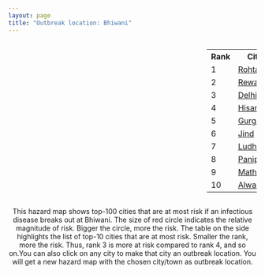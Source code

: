 ```yaml
---
layout: page
title: "Outbreak location: Bhiwani"
---
```

<div style="width: 100%; overflow: auto;">
<div style="width: 75%; float: left;">
<div id="mapid">
<script src="https://buda-magenta.github.io/hazard_map/load_map.js"></script>

<script>
var marker_outbreak = L.marker([28.793170, 76.139128],{"autoPan": true}).addTo(map); marker_outbreak.bindTooltip("Bhiwani").openTooltip();

var circle_1 = L.circle([28.901090, 76.580194], {"pane": "markerPane", "color": "red", "fill": true, "fillOpacity": 0.2, "fillRule": "evenodd", "lineCap": "round", "lineJoin": "round", "opacity": 1.0, "radius": 106859, "stroke": true, "weight": 3}).addTo(map);
circle_1.bindTooltip("Rohtak<br>rank: 1<br>hazard index: 0.106860")
circle_1.bindPopup('<a href="https://buda-magenta.github.io/hazard_map/Rohtak">Rohtak</a>')

var circle_2 = L.circle([28.195647, 76.616518], {"pane": "markerPane", "color": "red", "fill": true, "fillOpacity": 0.2, "fillRule": "evenodd", "lineCap": "round", "lineJoin": "round", "opacity": 1.0, "radius": 66222, "stroke": true, "weight": 3}).addTo(map);
circle_2.bindTooltip("Rewari<br>rank: 2<br>hazard index: 0.066223")
circle_2.bindPopup('<a href="https://buda-magenta.github.io/hazard_map/Rewari">Rewari</a>')

var circle_3 = L.circle([28.651718, 77.221939], {"pane": "markerPane", "color": "red", "fill": true, "fillOpacity": 0.2, "fillRule": "evenodd", "lineCap": "round", "lineJoin": "round", "opacity": 1.0, "radius": 58166, "stroke": true, "weight": 3}).addTo(map);
circle_3.bindTooltip("Delhi<br>rank: 3<br>hazard index: 0.058167")
circle_3.bindPopup('<a href="https://buda-magenta.github.io/hazard_map/Delhi">Delhi</a>')

var circle_4 = L.circle([29.168807, 75.746110], {"pane": "markerPane", "color": "red", "fill": true, "fillOpacity": 0.2, "fillRule": "evenodd", "lineCap": "round", "lineJoin": "round", "opacity": 1.0, "radius": 36172, "stroke": true, "weight": 3}).addTo(map);
circle_4.bindTooltip("Hisar<br>rank: 4<br>hazard index: 0.036172")
circle_4.bindPopup('<a href="https://buda-magenta.github.io/hazard_map/Hisar">Hisar</a>')

var circle_5 = L.circle([28.428262, 77.002700], {"pane": "markerPane", "color": "red", "fill": true, "fillOpacity": 0.2, "fillRule": "evenodd", "lineCap": "round", "lineJoin": "round", "opacity": 1.0, "radius": 20862, "stroke": true, "weight": 3}).addTo(map);
circle_5.bindTooltip("Gurgaon<br>rank: 5<br>hazard index: 0.020863")
circle_5.bindPopup('<a href="https://buda-magenta.github.io/hazard_map/Gurgaon">Gurgaon</a>')

var circle_6 = L.circle([29.301826, 76.338471], {"pane": "markerPane", "color": "red", "fill": true, "fillOpacity": 0.2, "fillRule": "evenodd", "lineCap": "round", "lineJoin": "round", "opacity": 1.0, "radius": 10649, "stroke": true, "weight": 3}).addTo(map);
circle_6.bindTooltip("Jind<br>rank: 6<br>hazard index: 0.010650")
circle_6.bindPopup('<a href="https://buda-magenta.github.io/hazard_map/Jind">Jind</a>')

var circle_7 = L.circle([30.909016, 75.851601], {"pane": "markerPane", "color": "red", "fill": true, "fillOpacity": 0.2, "fillRule": "evenodd", "lineCap": "round", "lineJoin": "round", "opacity": 1.0, "radius": 10575, "stroke": true, "weight": 3}).addTo(map);
circle_7.bindTooltip("Ludhiana<br>rank: 7<br>hazard index: 0.010575")
circle_7.bindPopup('<a href="https://buda-magenta.github.io/hazard_map/Ludhiana">Ludhiana</a>')

var circle_8 = L.circle([29.391275, 76.977168], {"pane": "markerPane", "color": "red", "fill": true, "fillOpacity": 0.2, "fillRule": "evenodd", "lineCap": "round", "lineJoin": "round", "opacity": 1.0, "radius": 8875, "stroke": true, "weight": 3}).addTo(map);
circle_8.bindTooltip("Panipat<br>rank: 8<br>hazard index: 0.008875")
circle_8.bindPopup('<a href="https://buda-magenta.github.io/hazard_map/Panipat">Panipat</a>')

var circle_9 = L.circle([27.633333, 77.583333], {"pane": "markerPane", "color": "red", "fill": true, "fillOpacity": 0.2, "fillRule": "evenodd", "lineCap": "round", "lineJoin": "round", "opacity": 1.0, "radius": 8626, "stroke": true, "weight": 3}).addTo(map);
circle_9.bindTooltip("Mathura<br>rank: 9<br>hazard index: 0.008626")
circle_9.bindPopup('<a href="https://buda-magenta.github.io/hazard_map/Mathura">Mathura</a>')

var circle_10 = L.circle([27.639077, 76.614452], {"pane": "markerPane", "color": "red", "fill": true, "fillOpacity": 0.2, "fillRule": "evenodd", "lineCap": "round", "lineJoin": "round", "opacity": 1.0, "radius": 7930, "stroke": true, "weight": 3}).addTo(map);
circle_10.bindTooltip("Alwar<br>rank: 10<br>hazard index: 0.007931")
circle_10.bindPopup('<a href="https://buda-magenta.github.io/hazard_map/Alwar">Alwar</a>')

var circle_11 = L.circle([29.583333, 75.083333], {"pane": "markerPane", "color": "red", "fill": true, "fillOpacity": 0.2, "fillRule": "evenodd", "lineCap": "round", "lineJoin": "round", "opacity": 1.0, "radius": 6344, "stroke": true, "weight": 3}).addTo(map);
circle_11.bindTooltip("Sirsa<br>rank: 11<br>hazard index: 0.006344")
circle_11.bindPopup('<a href="https://buda-magenta.github.io/hazard_map/Sirsa">Sirsa</a>')

var circle_12 = L.circle([30.179115, 75.047102], {"pane": "markerPane", "color": "red", "fill": true, "fillOpacity": 0.2, "fillRule": "evenodd", "lineCap": "round", "lineJoin": "round", "opacity": 1.0, "radius": 5417, "stroke": true, "weight": 3}).addTo(map);
circle_12.bindTooltip("Bathinda<br>rank: 12<br>hazard index: 0.005417")
circle_12.bindPopup('<a href="https://buda-magenta.github.io/hazard_map/Bathinda">Bathinda</a>')

var circle_13 = L.circle([26.460914, 80.321759], {"pane": "markerPane", "color": "red", "fill": true, "fillOpacity": 0.2, "fillRule": "evenodd", "lineCap": "round", "lineJoin": "round", "opacity": 1.0, "radius": 5348, "stroke": true, "weight": 3}).addTo(map);
circle_13.bindTooltip("Kanpur<br>rank: 13<br>hazard index: 0.005348")
circle_13.bindPopup('<a href="https://buda-magenta.github.io/hazard_map/Kanpur">Kanpur</a>')

var circle_14 = L.circle([29.367200, 74.298364], {"pane": "markerPane", "color": "red", "fill": true, "fillOpacity": 0.2, "fillRule": "evenodd", "lineCap": "round", "lineJoin": "round", "opacity": 1.0, "radius": 2721, "stroke": true, "weight": 3}).addTo(map);
circle_14.bindTooltip("Hanumangarh<br>rank: 14<br>hazard index: 0.002722")
circle_14.bindPopup('<a href="https://buda-magenta.github.io/hazard_map/Hanumangarh">Hanumangarh</a>')

var circle_15 = L.circle([28.402979, 77.310384], {"pane": "markerPane", "color": "red", "fill": true, "fillOpacity": 0.2, "fillRule": "evenodd", "lineCap": "round", "lineJoin": "round", "opacity": 1.0, "radius": 1882, "stroke": true, "weight": 3}).addTo(map);
circle_15.bindTooltip("Faridabad<br>rank: 15<br>hazard index: 0.001883")
circle_15.bindPopup('<a href="https://buda-magenta.github.io/hazard_map/Faridabad">Faridabad</a>')

var circle_16 = L.circle([29.000653, 77.768229], {"pane": "markerPane", "color": "red", "fill": true, "fillOpacity": 0.2, "fillRule": "evenodd", "lineCap": "round", "lineJoin": "round", "opacity": 1.0, "radius": 1754, "stroke": true, "weight": 3}).addTo(map);
circle_16.bindTooltip("Meerut<br>rank: 16<br>hazard index: 0.001754")
circle_16.bindPopup('<a href="https://buda-magenta.github.io/hazard_map/Meerut">Meerut</a>')

var circle_17 = L.circle([27.876990, 78.137290], {"pane": "markerPane", "color": "red", "fill": true, "fillOpacity": 0.2, "fillRule": "evenodd", "lineCap": "round", "lineJoin": "round", "opacity": 1.0, "radius": 1680, "stroke": true, "weight": 3}).addTo(map);
circle_17.bindTooltip("Aligarh<br>rank: 17<br>hazard index: 0.001681")
circle_17.bindPopup('<a href="https://buda-magenta.github.io/hazard_map/Aligarh">Aligarh</a>')

var circle_18 = L.circle([27.662826, 75.027926], {"pane": "markerPane", "color": "red", "fill": true, "fillOpacity": 0.2, "fillRule": "evenodd", "lineCap": "round", "lineJoin": "round", "opacity": 1.0, "radius": 1679, "stroke": true, "weight": 3}).addTo(map);
circle_18.bindTooltip("Sikar<br>rank: 18<br>hazard index: 0.001679")
circle_18.bindPopup('<a href="https://buda-magenta.github.io/hazard_map/Sikar">Sikar</a>')

var circle_19 = L.circle([26.915458, 75.818982], {"pane": "markerPane", "color": "red", "fill": true, "fillOpacity": 0.2, "fillRule": "evenodd", "lineCap": "round", "lineJoin": "round", "opacity": 1.0, "radius": 1409, "stroke": true, "weight": 3}).addTo(map);
circle_19.bindTooltip("Jaipur<br>rank: 19<br>hazard index: 0.001410")
circle_19.bindPopup('<a href="https://buda-magenta.github.io/hazard_map/Jaipur">Jaipur</a>')

var circle_20 = L.circle([30.533129, 75.880760], {"pane": "markerPane", "color": "red", "fill": true, "fillOpacity": 0.2, "fillRule": "evenodd", "lineCap": "round", "lineJoin": "round", "opacity": 1.0, "radius": 1378, "stroke": true, "weight": 3}).addTo(map);
circle_20.bindTooltip("Malerkotla<br>rank: 20<br>hazard index: 0.001378")
circle_20.bindPopup('<a href="https://buda-magenta.github.io/hazard_map/Malerkotla">Malerkotla</a>')

var circle_21 = L.circle([29.988077, 77.508130], {"pane": "markerPane", "color": "red", "fill": true, "fillOpacity": 0.2, "fillRule": "evenodd", "lineCap": "round", "lineJoin": "round", "opacity": 1.0, "radius": 1174, "stroke": true, "weight": 3}).addTo(map);
circle_21.bindTooltip("Saharanpur<br>rank: 21<br>hazard index: 0.001174")
circle_21.bindPopup('<a href="https://buda-magenta.github.io/hazard_map/Saharanpur">Saharanpur</a>')

var circle_22 = L.circle([27.177366, 78.389912], {"pane": "markerPane", "color": "red", "fill": true, "fillOpacity": 0.2, "fillRule": "evenodd", "lineCap": "round", "lineJoin": "round", "opacity": 1.0, "radius": 1163, "stroke": true, "weight": 3}).addTo(map);
circle_22.bindTooltip("Firozabad<br>rank: 22<br>hazard index: 0.001163")
circle_22.bindPopup('<a href="https://buda-magenta.github.io/hazard_map/Firozabad">Firozabad</a>')

var circle_23 = L.circle([26.296772, 73.035143], {"pane": "markerPane", "color": "red", "fill": true, "fillOpacity": 0.2, "fillRule": "evenodd", "lineCap": "round", "lineJoin": "round", "opacity": 1.0, "radius": 1157, "stroke": true, "weight": 3}).addTo(map);
circle_23.bindTooltip("Jodhpur<br>rank: 23<br>hazard index: 0.001157")
circle_23.bindPopup('<a href="https://buda-magenta.github.io/hazard_map/Jodhpur">Jodhpur</a>')

var circle_24 = L.circle([28.015929, 73.317137], {"pane": "markerPane", "color": "red", "fill": true, "fillOpacity": 0.2, "fillRule": "evenodd", "lineCap": "round", "lineJoin": "round", "opacity": 1.0, "radius": 1122, "stroke": true, "weight": 3}).addTo(map);
circle_24.bindTooltip("Bikaner<br>rank: 24<br>hazard index: 0.001122")
circle_24.bindPopup('<a href="https://buda-magenta.github.io/hazard_map/Bikaner">Bikaner</a>')

var circle_25 = L.circle([19.075990, 72.877393], {"pane": "markerPane", "color": "red", "fill": true, "fillOpacity": 0.2, "fillRule": "evenodd", "lineCap": "round", "lineJoin": "round", "opacity": 1.0, "radius": 998, "stroke": true, "weight": 3}).addTo(map);
circle_25.bindTooltip("Mumbai<br>rank: 25<br>hazard index: 0.000999")
circle_25.bindPopup('<a href="https://buda-magenta.github.io/hazard_map/Mumbai">Mumbai</a>')

var circle_26 = L.circle([28.206144, 74.691907], {"pane": "markerPane", "color": "red", "fill": true, "fillOpacity": 0.2, "fillRule": "evenodd", "lineCap": "round", "lineJoin": "round", "opacity": 1.0, "radius": 863, "stroke": true, "weight": 3}).addTo(map);
circle_26.bindTooltip("Churu<br>rank: 26<br>hazard index: 0.000863")
circle_26.bindPopup('<a href="https://buda-magenta.github.io/hazard_map/Churu">Churu</a>')

var circle_27 = L.circle([28.570784, 77.327107], {"pane": "markerPane", "color": "red", "fill": true, "fillOpacity": 0.2, "fillRule": "evenodd", "lineCap": "round", "lineJoin": "round", "opacity": 1.0, "radius": 860, "stroke": true, "weight": 3}).addTo(map);
circle_27.bindTooltip("Noida<br>rank: 27<br>hazard index: 0.000861")
circle_27.bindPopup('<a href="https://buda-magenta.github.io/hazard_map/Noida">Noida</a>')

var circle_28 = L.circle([28.079690, 75.541768], {"pane": "markerPane", "color": "red", "fill": true, "fillOpacity": 0.2, "fillRule": "evenodd", "lineCap": "round", "lineJoin": "round", "opacity": 1.0, "radius": 842, "stroke": true, "weight": 3}).addTo(map);
circle_28.bindTooltip("Jhunjhunun<br>rank: 28<br>hazard index: 0.000843")
circle_28.bindPopup('<a href="https://buda-magenta.github.io/hazard_map/Jhunjhunun">Jhunjhunun</a>')

var circle_29 = L.circle([28.660965, 76.834676], {"pane": "markerPane", "color": "red", "fill": true, "fillOpacity": 0.2, "fillRule": "evenodd", "lineCap": "round", "lineJoin": "round", "opacity": 1.0, "radius": 831, "stroke": true, "weight": 3}).addTo(map);
circle_29.bindTooltip("Bahadurgarh<br>rank: 29<br>hazard index: 0.000832")
circle_29.bindPopup('<a href="https://buda-magenta.github.io/hazard_map/Bahadurgarh">Bahadurgarh</a>')

var circle_30 = L.circle([31.292011, 75.568058], {"pane": "markerPane", "color": "red", "fill": true, "fillOpacity": 0.2, "fillRule": "evenodd", "lineCap": "round", "lineJoin": "round", "opacity": 1.0, "radius": 819, "stroke": true, "weight": 3}).addTo(map);
circle_30.bindTooltip("Jalandhar<br>rank: 30<br>hazard index: 0.000819")
circle_30.bindPopup('<a href="https://buda-magenta.github.io/hazard_map/Jalandhar">Jalandhar</a>')

var circle_31 = L.circle([26.838100, 80.934600], {"pane": "markerPane", "color": "red", "fill": true, "fillOpacity": 0.2, "fillRule": "evenodd", "lineCap": "round", "lineJoin": "round", "opacity": 1.0, "radius": 761, "stroke": true, "weight": 3}).addTo(map);
circle_31.bindTooltip("Lucknow<br>rank: 31<br>hazard index: 0.000761")
circle_31.bindPopup('<a href="https://buda-magenta.github.io/hazard_map/Lucknow">Lucknow</a>')

var circle_32 = L.circle([31.634308, 74.873679], {"pane": "markerPane", "color": "red", "fill": true, "fillOpacity": 0.2, "fillRule": "evenodd", "lineCap": "round", "lineJoin": "round", "opacity": 1.0, "radius": 739, "stroke": true, "weight": 3}).addTo(map);
circle_32.bindTooltip("Amritsar<br>rank: 32<br>hazard index: 0.000740")
circle_32.bindPopup('<a href="https://buda-magenta.github.io/hazard_map/Amritsar">Amritsar</a>')

var circle_33 = L.circle([28.733400, 77.298600], {"pane": "markerPane", "color": "red", "fill": true, "fillOpacity": 0.2, "fillRule": "evenodd", "lineCap": "round", "lineJoin": "round", "opacity": 1.0, "radius": 686, "stroke": true, "weight": 3}).addTo(map);
circle_33.bindTooltip("Loni<br>rank: 33<br>hazard index: 0.000687")
circle_33.bindPopup('<a href="https://buda-magenta.github.io/hazard_map/Loni">Loni</a>')

var circle_34 = L.circle([25.531031, 78.652689], {"pane": "markerPane", "color": "red", "fill": true, "fillOpacity": 0.2, "fillRule": "evenodd", "lineCap": "round", "lineJoin": "round", "opacity": 1.0, "radius": 621, "stroke": true, "weight": 3}).addTo(map);
circle_34.bindTooltip("Jhansi<br>rank: 34<br>hazard index: 0.000621")
circle_34.bindPopup('<a href="https://buda-magenta.github.io/hazard_map/Jhansi">Jhansi</a>')

var circle_35 = L.circle([28.753900, 77.399900], {"pane": "markerPane", "color": "red", "fill": true, "fillOpacity": 0.2, "fillRule": "evenodd", "lineCap": "round", "lineJoin": "round", "opacity": 1.0, "radius": 593, "stroke": true, "weight": 3}).addTo(map);
circle_35.bindTooltip("Khora<br>rank: 35<br>hazard index: 0.000594")
circle_35.bindPopup('<a href="https://buda-magenta.github.io/hazard_map/Khora">Khora</a>')

var circle_36 = L.circle([29.680327, 76.989625], {"pane": "markerPane", "color": "red", "fill": true, "fillOpacity": 0.2, "fillRule": "evenodd", "lineCap": "round", "lineJoin": "round", "opacity": 1.0, "radius": 547, "stroke": true, "weight": 3}).addTo(map);
circle_36.bindTooltip("Karnal<br>rank: 36<br>hazard index: 0.000547")
circle_36.bindPopup('<a href="https://buda-magenta.github.io/hazard_map/Karnal">Karnal</a>')

var circle_37 = L.circle([30.209087, 76.339872], {"pane": "markerPane", "color": "red", "fill": true, "fillOpacity": 0.2, "fillRule": "evenodd", "lineCap": "round", "lineJoin": "round", "opacity": 1.0, "radius": 543, "stroke": true, "weight": 3}).addTo(map);
circle_37.bindTooltip("Patiala<br>rank: 37<br>hazard index: 0.000543")
circle_37.bindPopup('<a href="https://buda-magenta.github.io/hazard_map/Patiala">Patiala</a>')

var circle_38 = L.circle([30.145054, 74.195660], {"pane": "markerPane", "color": "red", "fill": true, "fillOpacity": 0.2, "fillRule": "evenodd", "lineCap": "round", "lineJoin": "round", "opacity": 1.0, "radius": 531, "stroke": true, "weight": 3}).addTo(map);
circle_38.bindTooltip("Abohar<br>rank: 38<br>hazard index: 0.000531")
circle_38.bindPopup('<a href="https://buda-magenta.github.io/hazard_map/Abohar">Abohar</a>')

var circle_39 = L.circle([27.437194, 79.489129], {"pane": "markerPane", "color": "red", "fill": true, "fillOpacity": 0.2, "fillRule": "evenodd", "lineCap": "round", "lineJoin": "round", "opacity": 1.0, "radius": 531, "stroke": true, "weight": 3}).addTo(map);
circle_39.bindTooltip("Farrukhabad<br>rank: 39<br>hazard index: 0.000531")
circle_39.bindPopup('<a href="https://buda-magenta.github.io/hazard_map/Farrukhabad">Farrukhabad</a>')

var circle_40 = L.circle([29.448006, 77.740685], {"pane": "markerPane", "color": "red", "fill": true, "fillOpacity": 0.2, "fillRule": "evenodd", "lineCap": "round", "lineJoin": "round", "opacity": 1.0, "radius": 525, "stroke": true, "weight": 3}).addTo(map);
circle_40.bindTooltip("Muzaffarnagar<br>rank: 40<br>hazard index: 0.000526")
circle_40.bindPopup('<a href="https://buda-magenta.github.io/hazard_map/Muzaffarnagar">Muzaffarnagar</a>')

var circle_41 = L.circle([12.979120, 77.591300], {"pane": "markerPane", "color": "red", "fill": true, "fillOpacity": 0.2, "fillRule": "evenodd", "lineCap": "round", "lineJoin": "round", "opacity": 1.0, "radius": 525, "stroke": true, "weight": 3}).addTo(map);
circle_41.bindTooltip("Bangalore<br>rank: 41<br>hazard index: 0.000526")
circle_41.bindPopup('<a href="https://buda-magenta.github.io/hazard_map/Bangalore">Bangalore</a>')

var circle_42 = L.circle([28.863842, 78.805778], {"pane": "markerPane", "color": "red", "fill": true, "fillOpacity": 0.2, "fillRule": "evenodd", "lineCap": "round", "lineJoin": "round", "opacity": 1.0, "radius": 524, "stroke": true, "weight": 3}).addTo(map);
circle_42.bindTooltip("Moradabad<br>rank: 42<br>hazard index: 0.000524")
circle_42.bindPopup('<a href="https://buda-magenta.github.io/hazard_map/Moradabad">Moradabad</a>')

var circle_43 = L.circle([25.954628, 83.647350], {"pane": "markerPane", "color": "red", "fill": true, "fillOpacity": 0.2, "fillRule": "evenodd", "lineCap": "round", "lineJoin": "round", "opacity": 1.0, "radius": 480, "stroke": true, "weight": 3}).addTo(map);
circle_43.bindTooltip("Maunath Bhanjan<br>rank: 43<br>hazard index: 0.000481")
circle_43.bindPopup('<a href="https://buda-magenta.github.io/hazard_map/Maunath_Bhanjan">Maunath Bhanjan</a>')

var circle_44 = L.circle([30.283140, 74.522997], {"pane": "markerPane", "color": "red", "fill": true, "fillOpacity": 0.2, "fillRule": "evenodd", "lineCap": "round", "lineJoin": "round", "opacity": 1.0, "radius": 453, "stroke": true, "weight": 3}).addTo(map);
circle_44.bindTooltip("Muktsar<br>rank: 44<br>hazard index: 0.000453")
circle_44.bindPopup('<a href="https://buda-magenta.github.io/hazard_map/Muktsar">Muktsar</a>')

var circle_45 = L.circle([22.541418, 88.357691], {"pane": "markerPane", "color": "red", "fill": true, "fillOpacity": 0.2, "fillRule": "evenodd", "lineCap": "round", "lineJoin": "round", "opacity": 1.0, "radius": 443, "stroke": true, "weight": 3}).addTo(map);
circle_45.bindTooltip("Kolkata<br>rank: 45<br>hazard index: 0.000443")
circle_45.bindPopup('<a href="https://buda-magenta.github.io/hazard_map/Kolkata">Kolkata</a>')

var circle_46 = L.circle([30.370469, 75.504017], {"pane": "markerPane", "color": "red", "fill": true, "fillOpacity": 0.2, "fillRule": "evenodd", "lineCap": "round", "lineJoin": "round", "opacity": 1.0, "radius": 429, "stroke": true, "weight": 3}).addTo(map);
circle_46.bindTooltip("Barnala<br>rank: 46<br>hazard index: 0.000429")
circle_46.bindPopup('<a href="https://buda-magenta.github.io/hazard_map/Barnala">Barnala</a>')

var circle_47 = L.circle([30.885100, 74.660141], {"pane": "markerPane", "color": "red", "fill": true, "fillOpacity": 0.2, "fillRule": "evenodd", "lineCap": "round", "lineJoin": "round", "opacity": 1.0, "radius": 423, "stroke": true, "weight": 3}).addTo(map);
circle_47.bindTooltip("Firozpur<br>rank: 47<br>hazard index: 0.000423")
circle_47.bindPopup('<a href="https://buda-magenta.github.io/hazard_map/Firozpur">Firozpur</a>')

var circle_48 = L.circle([30.733442, 76.779714], {"pane": "markerPane", "color": "red", "fill": true, "fillOpacity": 0.2, "fillRule": "evenodd", "lineCap": "round", "lineJoin": "round", "opacity": 1.0, "radius": 391, "stroke": true, "weight": 3}).addTo(map);
circle_48.bindTooltip("Chandigarh<br>rank: 48<br>hazard index: 0.000391")
circle_48.bindPopup('<a href="https://buda-magenta.github.io/hazard_map/Chandigarh">Chandigarh</a>')

var circle_49 = L.circle([29.993040, 76.829223], {"pane": "markerPane", "color": "red", "fill": true, "fillOpacity": 0.2, "fillRule": "evenodd", "lineCap": "round", "lineJoin": "round", "opacity": 1.0, "radius": 386, "stroke": true, "weight": 3}).addTo(map);
circle_49.bindTooltip("Thanesar<br>rank: 49<br>hazard index: 0.000387")
circle_49.bindPopup('<a href="https://buda-magenta.github.io/hazard_map/Thanesar">Thanesar</a>')

var circle_50 = L.circle([25.609324, 85.123525], {"pane": "markerPane", "color": "red", "fill": true, "fillOpacity": 0.2, "fillRule": "evenodd", "lineCap": "round", "lineJoin": "round", "opacity": 1.0, "radius": 377, "stroke": true, "weight": 3}).addTo(map);
circle_50.bindTooltip("Patna<br>rank: 50<br>hazard index: 0.000377")
circle_50.bindPopup('<a href="https://buda-magenta.github.io/hazard_map/Patna">Patna</a>')

var circle_51 = L.circle([23.021624, 72.579707], {"pane": "markerPane", "color": "red", "fill": true, "fillOpacity": 0.2, "fillRule": "evenodd", "lineCap": "round", "lineJoin": "round", "opacity": 1.0, "radius": 377, "stroke": true, "weight": 3}).addTo(map);
circle_51.bindTooltip("Ahmedabad<br>rank: 51<br>hazard index: 0.000377")
circle_51.bindPopup('<a href="https://buda-magenta.github.io/hazard_map/Ahmedabad">Ahmedabad</a>')

var circle_52 = L.circle([29.003314, 77.016732], {"pane": "markerPane", "color": "red", "fill": true, "fillOpacity": 0.2, "fillRule": "evenodd", "lineCap": "round", "lineJoin": "round", "opacity": 1.0, "radius": 371, "stroke": true, "weight": 3}).addTo(map);
circle_52.bindTooltip("Sonipat<br>rank: 52<br>hazard index: 0.000371")
circle_52.bindPopup('<a href="https://buda-magenta.github.io/hazard_map/Sonipat">Sonipat</a>')

var circle_53 = L.circle([27.175255, 78.009816], {"pane": "markerPane", "color": "red", "fill": true, "fillOpacity": 0.2, "fillRule": "evenodd", "lineCap": "round", "lineJoin": "round", "opacity": 1.0, "radius": 367, "stroke": true, "weight": 3}).addTo(map);
circle_53.bindTooltip("Agra<br>rank: 53<br>hazard index: 0.000368")
circle_53.bindPopup('<a href="https://buda-magenta.github.io/hazard_map/Agra">Agra</a>')

var circle_54 = L.circle([17.388786, 78.461065], {"pane": "markerPane", "color": "red", "fill": true, "fillOpacity": 0.2, "fillRule": "evenodd", "lineCap": "round", "lineJoin": "round", "opacity": 1.0, "radius": 367, "stroke": true, "weight": 3}).addTo(map);
circle_54.bindTooltip("Hyderabad<br>rank: 54<br>hazard index: 0.000368")
circle_54.bindPopup('<a href="https://buda-magenta.github.io/hazard_map/Hyderabad">Hyderabad</a>')

var circle_55 = L.circle([29.822821, 76.378310], {"pane": "markerPane", "color": "red", "fill": true, "fillOpacity": 0.2, "fillRule": "evenodd", "lineCap": "round", "lineJoin": "round", "opacity": 1.0, "radius": 362, "stroke": true, "weight": 3}).addTo(map);
circle_55.bindTooltip("Kaithal<br>rank: 55<br>hazard index: 0.000363")
circle_55.bindPopup('<a href="https://buda-magenta.github.io/hazard_map/Kaithal">Kaithal</a>')

var circle_56 = L.circle([28.740613, 77.835426], {"pane": "markerPane", "color": "red", "fill": true, "fillOpacity": 0.2, "fillRule": "evenodd", "lineCap": "round", "lineJoin": "round", "opacity": 1.0, "radius": 352, "stroke": true, "weight": 3}).addTo(map);
circle_56.bindTooltip("Hapur<br>rank: 56<br>hazard index: 0.000352")
circle_56.bindPopup('<a href="https://buda-magenta.github.io/hazard_map/Hapur">Hapur</a>')

var circle_57 = L.circle([13.083694, 80.270186], {"pane": "markerPane", "color": "red", "fill": true, "fillOpacity": 0.2, "fillRule": "evenodd", "lineCap": "round", "lineJoin": "round", "opacity": 1.0, "radius": 320, "stroke": true, "weight": 3}).addTo(map);
circle_57.bindTooltip("Chennai<br>rank: 57<br>hazard index: 0.000320")
circle_57.bindPopup('<a href="https://buda-magenta.github.io/hazard_map/Chennai">Chennai</a>')

var circle_58 = L.circle([18.521428, 73.854454], {"pane": "markerPane", "color": "red", "fill": true, "fillOpacity": 0.2, "fillRule": "evenodd", "lineCap": "round", "lineJoin": "round", "opacity": 1.0, "radius": 312, "stroke": true, "weight": 3}).addTo(map);
circle_58.bindTooltip("Pune<br>rank: 58<br>hazard index: 0.000313")
circle_58.bindPopup('<a href="https://buda-magenta.github.io/hazard_map/Pune">Pune</a>')

var circle_59 = L.circle([28.388861, 77.974798], {"pane": "markerPane", "color": "red", "fill": true, "fillOpacity": 0.2, "fillRule": "evenodd", "lineCap": "round", "lineJoin": "round", "opacity": 1.0, "radius": 298, "stroke": true, "weight": 3}).addTo(map);
circle_59.bindTooltip("Bulandshahr<br>rank: 59<br>hazard index: 0.000299")
circle_59.bindPopup('<a href="https://buda-magenta.github.io/hazard_map/Bulandshahr">Bulandshahr</a>')

var circle_60 = L.circle([30.129326, 77.245483], {"pane": "markerPane", "color": "red", "fill": true, "fillOpacity": 0.2, "fillRule": "evenodd", "lineCap": "round", "lineJoin": "round", "opacity": 1.0, "radius": 290, "stroke": true, "weight": 3}).addTo(map);
circle_60.bindTooltip("Jagadhri<br>rank: 60<br>hazard index: 0.000290")
circle_60.bindPopup('<a href="https://buda-magenta.github.io/hazard_map/Jagadhri">Jagadhri</a>')

var circle_61 = L.circle([30.783987, 75.160574], {"pane": "markerPane", "color": "red", "fill": true, "fillOpacity": 0.2, "fillRule": "evenodd", "lineCap": "round", "lineJoin": "round", "opacity": 1.0, "radius": 272, "stroke": true, "weight": 3}).addTo(map);
circle_61.bindTooltip("Moga<br>rank: 61<br>hazard index: 0.000273")
circle_61.bindPopup('<a href="https://buda-magenta.github.io/hazard_map/Moga">Moga</a>')

var circle_62 = L.circle([25.438130, 81.833800], {"pane": "markerPane", "color": "red", "fill": true, "fillOpacity": 0.2, "fillRule": "evenodd", "lineCap": "round", "lineJoin": "round", "opacity": 1.0, "radius": 268, "stroke": true, "weight": 3}).addTo(map);
circle_62.bindTooltip("Allahabad<br>rank: 62<br>hazard index: 0.000269")
circle_62.bindPopup('<a href="https://buda-magenta.github.io/hazard_map/Allahabad">Allahabad</a>')

var circle_63 = L.circle([32.718561, 74.858092], {"pane": "markerPane", "color": "red", "fill": true, "fillOpacity": 0.2, "fillRule": "evenodd", "lineCap": "round", "lineJoin": "round", "opacity": 1.0, "radius": 265, "stroke": true, "weight": 3}).addTo(map);
circle_63.bindTooltip("Jammu<br>rank: 63<br>hazard index: 0.000265")
circle_63.bindPopup('<a href="https://buda-magenta.github.io/hazard_map/Jammu">Jammu</a>')

var circle_64 = L.circle([28.205907, 77.875714], {"pane": "markerPane", "color": "red", "fill": true, "fillOpacity": 0.2, "fillRule": "evenodd", "lineCap": "round", "lineJoin": "round", "opacity": 1.0, "radius": 259, "stroke": true, "weight": 3}).addTo(map);
circle_64.bindTooltip("Khurja<br>rank: 64<br>hazard index: 0.000259")
circle_64.bindPopup('<a href="https://buda-magenta.github.io/hazard_map/Khurja">Khurja</a>')

var circle_65 = L.circle([27.209822, 79.048137], {"pane": "markerPane", "color": "red", "fill": true, "fillOpacity": 0.2, "fillRule": "evenodd", "lineCap": "round", "lineJoin": "round", "opacity": 1.0, "radius": 225, "stroke": true, "weight": 3}).addTo(map);
circle_65.bindTooltip("Mainpuri<br>rank: 65<br>hazard index: 0.000226")
circle_65.bindPopup('<a href="https://buda-magenta.github.io/hazard_map/Mainpuri">Mainpuri</a>')

var circle_66 = L.circle([26.229141, 76.304533], {"pane": "markerPane", "color": "red", "fill": true, "fillOpacity": 0.2, "fillRule": "evenodd", "lineCap": "round", "lineJoin": "round", "opacity": 1.0, "radius": 218, "stroke": true, "weight": 3}).addTo(map);
circle_66.bindTooltip("Sawai Madhopur<br>rank: 66<br>hazard index: 0.000218")
circle_66.bindPopup('<a href="https://buda-magenta.github.io/hazard_map/Sawai_Madhopur">Sawai Madhopur</a>')

var circle_67 = L.circle([30.384367, 76.770421], {"pane": "markerPane", "color": "red", "fill": true, "fillOpacity": 0.2, "fillRule": "evenodd", "lineCap": "round", "lineJoin": "round", "opacity": 1.0, "radius": 215, "stroke": true, "weight": 3}).addTo(map);
circle_67.bindTooltip("Ambala<br>rank: 67<br>hazard index: 0.000216")
circle_67.bindPopup('<a href="https://buda-magenta.github.io/hazard_map/Ambala">Ambala</a>')

var circle_68 = L.circle([27.573243, 78.111739], {"pane": "markerPane", "color": "red", "fill": true, "fillOpacity": 0.2, "fillRule": "evenodd", "lineCap": "round", "lineJoin": "round", "opacity": 1.0, "radius": 214, "stroke": true, "weight": 3}).addTo(map);
circle_68.bindTooltip("Hathras<br>rank: 68<br>hazard index: 0.000214")
circle_68.bindPopup('<a href="https://buda-magenta.github.io/hazard_map/Hathras">Hathras</a>')

var circle_69 = L.circle([27.036604, 78.651436], {"pane": "markerPane", "color": "red", "fill": true, "fillOpacity": 0.2, "fillRule": "evenodd", "lineCap": "round", "lineJoin": "round", "opacity": 1.0, "radius": 206, "stroke": true, "weight": 3}).addTo(map);
circle_69.bindTooltip("Shikohabad<br>rank: 69<br>hazard index: 0.000207")
circle_69.bindPopup('<a href="https://buda-magenta.github.io/hazard_map/Shikohabad">Shikohabad</a>')

var circle_70 = L.circle([25.335649, 83.007629], {"pane": "markerPane", "color": "red", "fill": true, "fillOpacity": 0.2, "fillRule": "evenodd", "lineCap": "round", "lineJoin": "round", "opacity": 1.0, "radius": 194, "stroke": true, "weight": 3}).addTo(map);
circle_70.bindTooltip("Varanasi<br>rank: 70<br>hazard index: 0.000195")
circle_70.bindPopup('<a href="https://buda-magenta.github.io/hazard_map/Varanasi">Varanasi</a>')

var circle_71 = L.circle([28.457876, 79.405571], {"pane": "markerPane", "color": "red", "fill": true, "fillOpacity": 0.2, "fillRule": "evenodd", "lineCap": "round", "lineJoin": "round", "opacity": 1.0, "radius": 187, "stroke": true, "weight": 3}).addTo(map);
circle_71.bindTooltip("Bareilly<br>rank: 71<br>hazard index: 0.000188")
circle_71.bindPopup('<a href="https://buda-magenta.github.io/hazard_map/Bareilly">Bareilly</a>')

var circle_72 = L.circle([15.398403, 73.812918], {"pane": "markerPane", "color": "red", "fill": true, "fillOpacity": 0.2, "fillRule": "evenodd", "lineCap": "round", "lineJoin": "round", "opacity": 1.0, "radius": 186, "stroke": true, "weight": 3}).addTo(map);
circle_72.bindTooltip("Vasco Da Gama<br>rank: 72<br>hazard index: 0.000187")
circle_72.bindPopup('<a href="https://buda-magenta.github.io/hazard_map/Vasco_Da_Gama">Vasco Da Gama</a>')

var circle_73 = L.circle([30.211200, 77.286390], {"pane": "markerPane", "color": "red", "fill": true, "fillOpacity": 0.2, "fillRule": "evenodd", "lineCap": "round", "lineJoin": "round", "opacity": 1.0, "radius": 185, "stroke": true, "weight": 3}).addTo(map);
circle_73.bindTooltip("Yamunanagar<br>rank: 73<br>hazard index: 0.000186")
circle_73.bindPopup('<a href="https://buda-magenta.github.io/hazard_map/Yamunanagar">Yamunanagar</a>')

var circle_74 = L.circle([26.180598, 91.753943], {"pane": "markerPane", "color": "red", "fill": true, "fillOpacity": 0.2, "fillRule": "evenodd", "lineCap": "round", "lineJoin": "round", "opacity": 1.0, "radius": 183, "stroke": true, "weight": 3}).addTo(map);
circle_74.bindTooltip("Guwahati<br>rank: 74<br>hazard index: 0.000183")
circle_74.bindPopup('<a href="https://buda-magenta.github.io/hazard_map/Guwahati">Guwahati</a>')

var circle_75 = L.circle([28.651718, 77.221939], {"pane": "markerPane", "color": "red", "fill": true, "fillOpacity": 0.2, "fillRule": "evenodd", "lineCap": "round", "lineJoin": "round", "opacity": 1.0, "radius": 173, "stroke": true, "weight": 3}).addTo(map);
circle_75.bindTooltip("Dehri<br>rank: 75<br>hazard index: 0.000174")
circle_75.bindPopup('<a href="https://buda-magenta.github.io/hazard_map/Dehri">Dehri</a>')

var circle_76 = L.circle([28.176959, 77.373112], {"pane": "markerPane", "color": "red", "fill": true, "fillOpacity": 0.2, "fillRule": "evenodd", "lineCap": "round", "lineJoin": "round", "opacity": 1.0, "radius": 170, "stroke": true, "weight": 3}).addTo(map);
circle_76.bindTooltip("Palwal<br>rank: 76<br>hazard index: 0.000171")
circle_76.bindPopup('<a href="https://buda-magenta.github.io/hazard_map/Palwal">Palwal</a>')

var circle_77 = L.circle([34.074744, 74.820444], {"pane": "markerPane", "color": "red", "fill": true, "fillOpacity": 0.2, "fillRule": "evenodd", "lineCap": "round", "lineJoin": "round", "opacity": 1.0, "radius": 163, "stroke": true, "weight": 3}).addTo(map);
circle_77.bindTooltip("Srinagar<br>rank: 77<br>hazard index: 0.000163")
circle_77.bindPopup('<a href="https://buda-magenta.github.io/hazard_map/Srinagar">Srinagar</a>')

var circle_78 = L.circle([27.265212, 77.369126], {"pane": "markerPane", "color": "red", "fill": true, "fillOpacity": 0.2, "fillRule": "evenodd", "lineCap": "round", "lineJoin": "round", "opacity": 1.0, "radius": 163, "stroke": true, "weight": 3}).addTo(map);
circle_78.bindTooltip("Bharatpur<br>rank: 78<br>hazard index: 0.000163")
circle_78.bindPopup('<a href="https://buda-magenta.github.io/hazard_map/Bharatpur">Bharatpur</a>')

var circle_79 = L.circle([23.258486, 77.401989], {"pane": "markerPane", "color": "red", "fill": true, "fillOpacity": 0.2, "fillRule": "evenodd", "lineCap": "round", "lineJoin": "round", "opacity": 1.0, "radius": 162, "stroke": true, "weight": 3}).addTo(map);
circle_79.bindTooltip("Bhopal<br>rank: 79<br>hazard index: 0.000162")
circle_79.bindPopup('<a href="https://buda-magenta.github.io/hazard_map/Bhopal">Bhopal</a>')

var circle_80 = L.circle([28.826162, 77.541656], {"pane": "markerPane", "color": "red", "fill": true, "fillOpacity": 0.2, "fillRule": "evenodd", "lineCap": "round", "lineJoin": "round", "opacity": 1.0, "radius": 159, "stroke": true, "weight": 3}).addTo(map);
circle_80.bindTooltip("Modinagar<br>rank: 80<br>hazard index: 0.000159")
circle_80.bindPopup('<a href="https://buda-magenta.github.io/hazard_map/Modinagar">Modinagar</a>')

var circle_81 = L.circle([27.883846, 78.634890], {"pane": "markerPane", "color": "red", "fill": true, "fillOpacity": 0.2, "fillRule": "evenodd", "lineCap": "round", "lineJoin": "round", "opacity": 1.0, "radius": 157, "stroke": true, "weight": 3}).addTo(map);
circle_81.bindTooltip("Kasganj<br>rank: 81<br>hazard index: 0.000158")
circle_81.bindPopup('<a href="https://buda-magenta.github.io/hazard_map/Kasganj">Kasganj</a>')

var circle_82 = L.circle([28.794068, 79.185930], {"pane": "markerPane", "color": "red", "fill": true, "fillOpacity": 0.2, "fillRule": "evenodd", "lineCap": "round", "lineJoin": "round", "opacity": 1.0, "radius": 153, "stroke": true, "weight": 3}).addTo(map);
circle_82.bindTooltip("Rampur<br>rank: 82<br>hazard index: 0.000154")
circle_82.bindPopup('<a href="https://buda-magenta.github.io/hazard_map/Rampur">Rampur</a>')

var circle_83 = L.circle([21.149813, 79.082056], {"pane": "markerPane", "color": "red", "fill": true, "fillOpacity": 0.2, "fillRule": "evenodd", "lineCap": "round", "lineJoin": "round", "opacity": 1.0, "radius": 152, "stroke": true, "weight": 3}).addTo(map);
circle_83.bindTooltip("Nagpur<br>rank: 83<br>hazard index: 0.000152")
circle_83.bindPopup('<a href="https://buda-magenta.github.io/hazard_map/Nagpur">Nagpur</a>')

var circle_84 = L.circle([20.266777, 85.843559], {"pane": "markerPane", "color": "red", "fill": true, "fillOpacity": 0.2, "fillRule": "evenodd", "lineCap": "round", "lineJoin": "round", "opacity": 1.0, "radius": 148, "stroke": true, "weight": 3}).addTo(map);
circle_84.bindTooltip("Bhubaneswar<br>rank: 84<br>hazard index: 0.000148")
circle_84.bindPopup('<a href="https://buda-magenta.github.io/hazard_map/Bhubaneswar">Bhubaneswar</a>')

var circle_85 = L.circle([30.325565, 78.043681], {"pane": "markerPane", "color": "red", "fill": true, "fillOpacity": 0.2, "fillRule": "evenodd", "lineCap": "round", "lineJoin": "round", "opacity": 1.0, "radius": 146, "stroke": true, "weight": 3}).addTo(map);
circle_85.bindTooltip("Dehradun<br>rank: 85<br>hazard index: 0.000147")
circle_85.bindPopup('<a href="https://buda-magenta.github.io/hazard_map/Dehradun">Dehradun</a>')

var circle_86 = L.circle([29.500882, 77.348383], {"pane": "markerPane", "color": "red", "fill": true, "fillOpacity": 0.2, "fillRule": "evenodd", "lineCap": "round", "lineJoin": "round", "opacity": 1.0, "radius": 145, "stroke": true, "weight": 3}).addTo(map);
circle_86.bindTooltip("Shamli<br>rank: 86<br>hazard index: 0.000145")
circle_86.bindPopup('<a href="https://buda-magenta.github.io/hazard_map/Shamli">Shamli</a>')

var circle_87 = L.circle([23.493079, 74.348402], {"pane": "markerPane", "color": "red", "fill": true, "fillOpacity": 0.2, "fillRule": "evenodd", "lineCap": "round", "lineJoin": "round", "opacity": 1.0, "radius": 138, "stroke": true, "weight": 3}).addTo(map);
circle_87.bindTooltip("Banswara<br>rank: 87<br>hazard index: 0.000138")
circle_87.bindPopup('<a href="https://buda-magenta.github.io/hazard_map/Banswara">Banswara</a>')

var circle_88 = L.circle([29.154148, 77.305954], {"pane": "markerPane", "color": "red", "fill": true, "fillOpacity": 0.2, "fillRule": "evenodd", "lineCap": "round", "lineJoin": "round", "opacity": 1.0, "radius": 136, "stroke": true, "weight": 3}).addTo(map);
circle_88.bindTooltip("Baraut<br>rank: 88<br>hazard index: 0.000136")
circle_88.bindPopup('<a href="https://buda-magenta.github.io/hazard_map/Baraut">Baraut</a>')

var circle_89 = L.circle([23.370035, 85.325013], {"pane": "markerPane", "color": "red", "fill": true, "fillOpacity": 0.2, "fillRule": "evenodd", "lineCap": "round", "lineJoin": "round", "opacity": 1.0, "radius": 134, "stroke": true, "weight": 3}).addTo(map);
circle_89.bindTooltip("Ranchi<br>rank: 89<br>hazard index: 0.000135")
circle_89.bindPopup('<a href="https://buda-magenta.github.io/hazard_map/Ranchi">Ranchi</a>')

var circle_90 = L.circle([25.196826, 76.000893], {"pane": "markerPane", "color": "red", "fill": true, "fillOpacity": 0.2, "fillRule": "evenodd", "lineCap": "round", "lineJoin": "round", "opacity": 1.0, "radius": 126, "stroke": true, "weight": 3}).addTo(map);
circle_90.bindTooltip("Kota<br>rank: 90<br>hazard index: 0.000127")
circle_90.bindPopup('<a href="https://buda-magenta.github.io/hazard_map/Kota">Kota</a>')

var circle_91 = L.circle([29.938447, 78.145298], {"pane": "markerPane", "color": "red", "fill": true, "fillOpacity": 0.2, "fillRule": "evenodd", "lineCap": "round", "lineJoin": "round", "opacity": 1.0, "radius": 124, "stroke": true, "weight": 3}).addTo(map);
circle_91.bindTooltip("Haridwar<br>rank: 91<br>hazard index: 0.000125")
circle_91.bindPopup('<a href="https://buda-magenta.github.io/hazard_map/Haridwar">Haridwar</a>')

var circle_92 = L.circle([26.469100, 74.639000], {"pane": "markerPane", "color": "red", "fill": true, "fillOpacity": 0.2, "fillRule": "evenodd", "lineCap": "round", "lineJoin": "round", "opacity": 1.0, "radius": 124, "stroke": true, "weight": 3}).addTo(map);
circle_92.bindTooltip("Ajmer<br>rank: 92<br>hazard index: 0.000124")
circle_92.bindPopup('<a href="https://buda-magenta.github.io/hazard_map/Ajmer">Ajmer</a>')

var circle_93 = L.circle([26.698885, 88.320030], {"pane": "markerPane", "color": "red", "fill": true, "fillOpacity": 0.2, "fillRule": "evenodd", "lineCap": "round", "lineJoin": "round", "opacity": 1.0, "radius": 118, "stroke": true, "weight": 3}).addTo(map);
circle_93.bindTooltip("Bagdogra<br>rank: 93<br>hazard index: 0.000119")
circle_93.bindPopup('<a href="https://buda-magenta.github.io/hazard_map/Bagdogra">Bagdogra</a>')

var circle_94 = L.circle([22.720362, 75.868200], {"pane": "markerPane", "color": "red", "fill": true, "fillOpacity": 0.2, "fillRule": "evenodd", "lineCap": "round", "lineJoin": "round", "opacity": 1.0, "radius": 112, "stroke": true, "weight": 3}).addTo(map);
circle_94.bindTooltip("Indore<br>rank: 94<br>hazard index: 0.000112")
circle_94.bindPopup('<a href="https://buda-magenta.github.io/hazard_map/Indore">Indore</a>')

var circle_95 = L.circle([21.170200, 72.831100], {"pane": "markerPane", "color": "red", "fill": true, "fillOpacity": 0.2, "fillRule": "evenodd", "lineCap": "round", "lineJoin": "round", "opacity": 1.0, "radius": 112, "stroke": true, "weight": 3}).addTo(map);
circle_95.bindTooltip("Surat<br>rank: 95<br>hazard index: 0.000112")
circle_95.bindPopup('<a href="https://buda-magenta.github.io/hazard_map/Surat">Surat</a>')

var circle_96 = L.circle([27.701115, 74.464936], {"pane": "markerPane", "color": "red", "fill": true, "fillOpacity": 0.2, "fillRule": "evenodd", "lineCap": "round", "lineJoin": "round", "opacity": 1.0, "radius": 111, "stroke": true, "weight": 3}).addTo(map);
circle_96.bindTooltip("Sujangarh<br>rank: 96<br>hazard index: 0.000112")
circle_96.bindPopup('<a href="https://buda-magenta.github.io/hazard_map/Sujangarh">Sujangarh</a>')

var circle_97 = L.circle([26.203725, 78.157363], {"pane": "markerPane", "color": "red", "fill": true, "fillOpacity": 0.2, "fillRule": "evenodd", "lineCap": "round", "lineJoin": "round", "opacity": 1.0, "radius": 100, "stroke": true, "weight": 3}).addTo(map);
circle_97.bindTooltip("Gwalior<br>rank: 97<br>hazard index: 0.000100")
circle_97.bindPopup('<a href="https://buda-magenta.github.io/hazard_map/Gwalior">Gwalior</a>')

var circle_98 = L.circle([19.794750, 75.077922], {"pane": "markerPane", "color": "red", "fill": true, "fillOpacity": 0.2, "fillRule": "evenodd", "lineCap": "round", "lineJoin": "round", "opacity": 1.0, "radius": 99, "stroke": true, "weight": 3}).addTo(map);
circle_98.bindTooltip("Gangapur<br>rank: 98<br>hazard index: 0.000099")
circle_98.bindPopup('<a href="https://buda-magenta.github.io/hazard_map/Gangapur">Gangapur</a>')

var circle_99 = L.circle([9.931308, 76.267414], {"pane": "markerPane", "color": "red", "fill": true, "fillOpacity": 0.2, "fillRule": "evenodd", "lineCap": "round", "lineJoin": "round", "opacity": 1.0, "radius": 97, "stroke": true, "weight": 3}).addTo(map);
circle_99.bindTooltip("Kochi<br>rank: 99<br>hazard index: 0.000097")
circle_99.bindPopup('<a href="https://buda-magenta.github.io/hazard_map/Kochi">Kochi</a>')

var circle_100 = L.circle([26.732501, 77.036312], {"pane": "markerPane", "color": "red", "fill": true, "fillOpacity": 0.2, "fillRule": "evenodd", "lineCap": "round", "lineJoin": "round", "opacity": 1.0, "radius": 95, "stroke": true, "weight": 3}).addTo(map);
circle_100.bindTooltip("Hindaun<br>rank: 100<br>hazard index: 0.000095")
circle_100.bindPopup('<a href="https://buda-magenta.github.io/hazard_map/Hindaun">Hindaun</a>')
</script>
</div>
</div>


<div style="width: 20%; float: right;">
<table>
<tr>
<th>Rank</th>
<th>City</th>
</tr>

<tr>
<td>1</td>
<td><a href="https://buda-magenta.github.io/hazard_map/Rohtak">Rohtak</a></td>
</tr>

<tr>
<td>2</td>
<td><a href="https://buda-magenta.github.io/hazard_map/Rewari">Rewari</a></td>
</tr>

<tr>
<td>3</td>
<td><a href="https://buda-magenta.github.io/hazard_map/Delhi">Delhi</a></td>
</tr>

<tr>
<td>4</td>
<td><a href="https://buda-magenta.github.io/hazard_map/Hisar">Hisar</a></td>
</tr>

<tr>
<td>5</td>
<td><a href="https://buda-magenta.github.io/hazard_map/Gurgaon">Gurgaon</a></td>
</tr>

<tr>
<td>6</td>
<td><a href="https://buda-magenta.github.io/hazard_map/Jind">Jind</a></td>
</tr>

<tr>
<td>7</td>
<td><a href="https://buda-magenta.github.io/hazard_map/Ludhiana">Ludhiana</a></td>
</tr>

<tr>
<td>8</td>
<td><a href="https://buda-magenta.github.io/hazard_map/Panipat">Panipat</a></td>
</tr>

<tr>
<td>9</td>
<td><a href="https://buda-magenta.github.io/hazard_map/Mathura">Mathura</a></td>
</tr>

<tr>
<td>10</td>
<td><a href="https://buda-magenta.github.io/hazard_map/Alwar">Alwar</a></td>
</tr>

</table>
</div>
</div>


<p align="center">This hazard map shows top-100 cities that are at most risk if an infectious disease breaks out at Bhiwani. The size of red circle indicates the relative magnitude of risk. Bigger the circle, more the risk. The table on the side highlights the list of top-10 cities that are at most risk. Smaller the rank, more the risk. Thus, rank 3 is more at risk compared to rank 4, and so on.You can also click on any city to make that city an outbreak location. You will get a new hazard map with the chosen city/town as outbreak location.
</p>